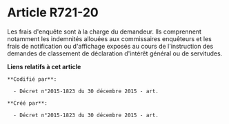 # Article R721-20

Les frais d'enquête sont à la charge du demandeur. Ils comprennent notamment les indemnités allouées aux commissaires
enquêteurs et les frais de notification ou d'affichage exposés au cours de l'instruction des demandes de classement de
déclaration d'intérêt général ou de servitudes.

**Liens relatifs à cet article**

	**Codifié par**:

	  - Décret n°2015-1823 du 30 décembre 2015 - art.

	**Créé par**:

	  - Décret n°2015-1823 du 30 décembre 2015 - art.
